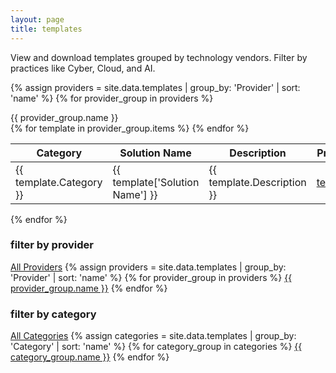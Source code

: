 ```yaml
---
layout: page
title: templates
---
```


<div class="articles-layout">
<div class="articles-main-content" markdown="1">

View and download templates grouped by technology vendors. Filter by practices like Cyber, Cloud, and AI.

<div id="filter-status" style="margin: 1rem 0 0 0; padding: 0.5rem 0.5rem 0 0.5rem; display: none; text-align: right; font-size: 0.85em;">
  <span style="font-weight: 500; color: #333; padding-right: 0.25rem;">Active Filters:</span> <span id="active-filters"></span>
  <button id="clear-filters" style="margin-left: 1rem; padding: 0.25rem 0.5rem; background: transparent; color: #c00; border: none; border-radius: 3px; cursor: pointer; text-decoration: underline; font-size: 0.85em;">Clear All Filters</button>
</div>

<div id="no-match-message" style="margin: 1rem 0; padding: 0; text-align: center; color: #555; font-size: 1em; display: none;">
  No templates match the selected filter criteria.
</div>

{% assign providers = site.data.templates | group_by: 'Provider' | sort: 'name' %}
{% for provider_group in providers %}
  <div class="provider-heading">{{ provider_group.name }}</div>
  <table>
    <thead>
      <tr>
        <th>Category</th>
        <th>Solution Name</th>
        <th>Description</th>
        <th>Pre Sales</th>
        <th>Delivery</th>
        <th>Status</th>
      </tr>
    </thead>
    <tbody>
      {% for template in provider_group.items %}
      <tr>
        <td>{{ template.Category }}</td>
        <td>{{ template['Solution Name'] }}</td>
        <td>{{ template.Description }}</td>
        <td><a href="{{ template['Pre Sales Templates'] }}" target="_blank">templates</a></td>
        <td><a href="{{ template['Delivery Templates'] }}" target="_blank">templates</a></td>
        <td>{{ template.Status }}</td>
      </tr>
      {% endfor %}
    </tbody>
  </table>
{% endfor %}

</div>

<div class="articles-sidebar">
  <div class="sidebar-section">
    <h3>filter by provider</h3>
    <div class="related-links-list">
      <a href="#" class="year-filter-link provider-filter" data-provider="all">All Providers</a>
      {% assign providers = site.data.templates | group_by: 'Provider' | sort: 'name' %}
      {% for provider_group in providers %}
      <a href="#" class="year-filter-link provider-filter" data-provider="{{ provider_group.name }}">{{ provider_group.name }}</a>
      {% endfor %}
    </div>
  </div>
  
  <div class="sidebar-section">
    <h3>filter by category</h3>
    <div class="related-links-list">
      <a href="#" class="year-filter-link category-filter" data-category="all">All Categories</a>
      {% assign categories = site.data.templates | group_by: 'Category' | sort: 'name' %}
      {% for category_group in categories %}
      <a href="#" class="year-filter-link category-filter" data-category="{{ category_group.name }}">{{ category_group.name }}</a>
      {% endfor %}
    </div>
  </div>
</div>
</div>

<script>
document.addEventListener('DOMContentLoaded', function() {
  const providerFilters = document.querySelectorAll('.provider-filter');
  const categoryFilters = document.querySelectorAll('.category-filter');
  const providerSections = document.querySelectorAll('.provider-heading, table');
  
  let selectedProvider = 'all';
  let selectedCategory = 'all';
  
  // Set default active filters
  const allProviderFilter = document.querySelector('.provider-filter[data-provider="all"]');
  const allCategoryFilter = document.querySelector('.category-filter[data-category="all"]');
  if (allProviderFilter) allProviderFilter.classList.add('active');
  if (allCategoryFilter) allCategoryFilter.classList.add('active');
  
  // Provider filter functionality
  providerFilters.forEach(filter => {
    filter.addEventListener('click', function(e) {
      e.preventDefault();
      
      providerFilters.forEach(f => f.classList.remove('active'));
      this.classList.add('active');
      selectedProvider = this.getAttribute('data-provider');
      applyFilters();
    });
  });
  
  // Category filter functionality
  categoryFilters.forEach(filter => {
    filter.addEventListener('click', function(e) {
      e.preventDefault();
      
      categoryFilters.forEach(f => f.classList.remove('active'));
      this.classList.add('active');
      selectedCategory = this.getAttribute('data-category');
      applyFilters();
    });
  });
  
  function applyFilters() {
    providerSections.forEach(section => {
      const isProviderHeading = section.classList.contains('provider-heading');
      const isTable = section.tagName === 'TABLE';
      
      if (isProviderHeading) {
        const providerName = section.textContent.trim();
        const showProvider = selectedProvider === 'all' || providerName === selectedProvider;
        
        if (showProvider) {
          // Check if table should be shown based on category filter
          const table = section.nextElementSibling;
          if (table && table.tagName === 'TABLE') {
            if (selectedCategory === 'all') {
              section.style.display = 'block';
              table.style.display = 'block';
              // Show all rows
              const rows = table.querySelectorAll('tbody tr');
              rows.forEach(row => row.style.display = 'table-row');
            } else {
              // Check if table has any rows matching the category
              const rows = table.querySelectorAll('tbody tr');
              let hasMatchingRows = false;
              rows.forEach(row => {
                const categoryCell = row.children[0]; // First column is category
                if (categoryCell && categoryCell.textContent.trim() === selectedCategory) {
                  row.style.display = 'table-row';
                  hasMatchingRows = true;
                } else {
                  row.style.display = 'none';
                }
              });
              // Only show provider heading and table if there are matching rows
              if (hasMatchingRows) {
                section.style.display = 'block';
                table.style.display = 'block';
              } else {
                section.style.display = 'none';
                table.style.display = 'none';
              }
            }
          }
        } else {
          section.style.display = 'none';
          if (section.nextElementSibling && section.nextElementSibling.tagName === 'TABLE') {
            section.nextElementSibling.style.display = 'none';
          }
        }
      }
    });
    
    updateFilterStatus();
    checkForNoMatches();
  }
  
  function updateFilterStatus() {
    const filterStatus = document.getElementById('filter-status');
    const activeFilters = document.getElementById('active-filters');
    
    const filters = [];
    if (selectedProvider !== 'all') {
      filters.push(`<span style="color: #c00;">Provider:</span> ${selectedProvider}`);
    }
    if (selectedCategory !== 'all') {
      filters.push(`<span style="color: #c00;">Category:</span> ${selectedCategory}`);
    }
    
    if (filters.length > 0) {
      activeFilters.innerHTML = filters.join(', ');
      filterStatus.style.display = 'block';
    } else {
      filterStatus.style.display = 'none';
    }
  }
  
  function checkForNoMatches() {
    const noMatchMessage = document.getElementById('no-match-message');
    const visibleProviderHeadings = document.querySelectorAll('.provider-heading[style="display: block"], .provider-heading:not([style*="display: none"])');
    
    // Check if any provider sections are actually visible and have content
    let hasVisibleContent = false;
    visibleProviderHeadings.forEach(heading => {
      if (heading.style.display !== 'none') {
        const table = heading.nextElementSibling;
        if (table && table.tagName === 'TABLE' && table.style.display !== 'none') {
          const visibleRows = table.querySelectorAll('tbody tr:not([style*="display: none"])');
          if (visibleRows.length > 0) {
            hasVisibleContent = true;
          }
        }
      }
    });
    
    if (!hasVisibleContent && (selectedProvider !== 'all' || selectedCategory !== 'all')) {
      noMatchMessage.style.display = 'block';
    } else {
      noMatchMessage.style.display = 'none';
    }
  }
  
  // Clear filters functionality
  document.getElementById('clear-filters').addEventListener('click', function() {
    selectedProvider = 'all';
    selectedCategory = 'all';
    
    // Reset filter link states
    providerFilters.forEach(f => f.classList.remove('active'));
    categoryFilters.forEach(f => f.classList.remove('active'));
    
    const allProviderFilter = document.querySelector('.provider-filter[data-provider="all"]');
    const allCategoryFilter = document.querySelector('.category-filter[data-category="all"]');
    if (allProviderFilter) allProviderFilter.classList.add('active');
    if (allCategoryFilter) allCategoryFilter.classList.add('active');
    
    applyFilters();
  });
});
</script>
